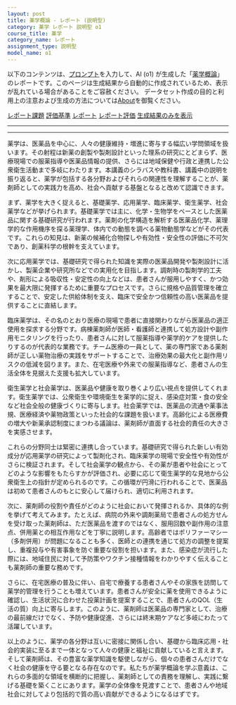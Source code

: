 ```yaml
---
layout: post
title: 薬学概論 - レポート (説明型)
category: 薬学 レポート 説明型 o1
course_title: 薬学
category_name: レポート
assignment_type: 説明型
model_name: o1
---
```


以下のコンテンツは、[プロンプト](https://github.com/takedatoshiyuki/synthetic_assignments/tree/main/generated/薬学/o1/prompt_レポート-説明型.md)を入力して、AI (o1) が生成した「[薬学概論](/contents/薬学/)」のレポートです。このページは生成結果から自動的に作成されているため、表示が乱れている場合があることをご容赦ください。
データセット作成の目的と利用上の注意および生成の方法については[About](/About)を御覧ください。

[レポート課題](../レポート課題-説明型)
[評価基準](../評価基準-説明型)
[レポート](../レポート-説明型)
[レポート評価](../レポート評価-説明型)
[生成結果のみを表示](https://github.com/takedatoshiyuki/synthetic_assignments/tree/main/generated/薬学/o1/レポート-説明型.md)
  

***
***
  
薬学は、医薬品を中心に、人々の健康維持・増進に寄与する幅広い学問領域を扱います。その射程は新薬の創製や製剤設計といった理系の研究にとどまらず、医療現場での服薬指導や医薬品情報の提供、さらには地域保健や行政と連携した公衆衛生活動まで多岐にわたります。本講義のシラバスや教科書、講義中の説明を振り返ると、薬学が包括する各分野およびそれらの関連性を理解することが、薬剤師としての実践力を高め、社会へ貢献する基盤となると改めて認識できます。

まず、薬学を大きく捉えると、基礎薬学、応用薬学、臨床薬学、衛生薬学、社会薬学などが挙げられます。基礎薬学では主に、化学・生物学をベースとした医薬品に関する基礎研究が行われます。薬剤の化学構造を解析する医薬品化学、薬理学的な作用機序を探る薬理学、体内での動態を調べる薬物動態学などがその代表です。これらの知見は、新薬の候補化合物探しや有効性・安全性の評価に不可欠であり、創薬科学の根幹を支えています。

次に応用薬学では、基礎研究で得られた知識を実際の医薬品開発や製剤設計に活かし、製薬企業や研究所などでの実用化を目指します。調剤時の製剤学的工夫や、剤形による吸収性・安定性の向上などは、患者さんが服用しやすく、かつ効果を最大限に発揮するために重要なプロセスです。さらに規格や品質管理を確立することで、安定した供給体制を支え、臨床で安全かつ信頼性の高い医薬品を提供することに直結します。

臨床薬学は、その名のとおり医療の現場で患者に直接関わりながら医薬品の適正使用を探求する分野です。病棟薬剤師が医師・看護師と連携して処方設計や副作用モニタリングを行ったり、患者さんに対して服薬指導や薬学的ケアを提供したりするのが代表的な業務です。チーム医療の一員として、薬の専門家である薬剤師が正しい薬物治療の実践をサポートすることで、治療効果の最大化と副作用リスクの低減を図ります。また、在宅医療や外来での服薬指導など、患者さんの生活全体を見据えた支援も拡大しています。

衛生薬学と社会薬学は、医薬品や健康を取り巻くより広い視点を提供してくれます。衛生薬学では、公衆衛生や環境衛生を薬学的に捉え、感染症対策・食の安全など社会全般の健康づくりに寄与します。社会薬学では、医薬品の流通や薬事法規、医療経済や薬物政策といった社会的な課題を扱います。高齢化による医療費の増大や新薬承認制度にまつわる議論は、薬剤師が直面する社会的責任の大きさを実感させます。

これらの分野同士は緊密に連携し合っています。基礎研究で得られた新しい有効成分が応用薬学の研究によって製剤化され、臨床薬学の現場で安全性や有効性がさらに検証されます。そして社会薬学の観点から、その薬が患者や社会にとってどのような影響をもたらすかが評価され、必要に応じて衛生薬学的な見地から公衆衛生上の指針が定められるのです。この循環が円滑に行われることで、医薬品は初めて患者さんのもとに安心して届けられ、適切に利用されます。

次に、薬剤師の役割や責任がどのように社会において発揮されるか、具体的な例を挙げて考えてみます。たとえば、病院の外来や調剤薬局で患者さんの処方せんを受け取った薬剤師は、ただ医薬品を渡すのではなく、服用回数や副作用の注意点、併用薬との相互作用などを丁寧に説明します。高齢者ではポリファーマシー（多剤併用）が問題になることも多く、医師との連携を通じて処方の調整を提案し、重複投与や有害事象を防ぐ重要な役割を担います。また、感染症が流行した際には、地域住民に対して予防策やワクチン接種情報をわかりやすく伝えることも薬剤師の重要な務めです。

さらに、在宅医療の普及に伴い、自宅で療養する患者さんやその家族を訪問して薬学的管理を行うことも増えています。患者さんが安全に薬を使用できるように確認し、生活状況に合わせた投薬計画を提案することで、患者さんのQOL（生活の質）向上に寄与します。このように、薬剤師は医薬品の専門家として、治療の最前線だけでなく、予防や健康促進、さらには終末期ケアなど多岐にわたって活躍しています。

以上のように、薬学の各分野は互いに密接に関係し合い、基礎から臨床応用・社会的実装に至るまで一体となって人々の健康と福祉に貢献していると言えます。そして薬剤師は、その豊富な薬学知識を駆使しながら、個々の患者さんだけでなく社会の健康を守る要となる存在なのです。私たちが薬学概論を学ぶ意義は、これらの多面的な領域を横断的に把握し、薬剤師としての責務を理解し、実践に繋げる基礎を築くことにあります。薬学の全体像を見渡すことで、患者さんや地域社会に対してより包括的で質の高い貢献ができるようになるはずです。
